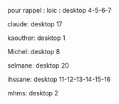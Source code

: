 pour rappel :
loic : 
desktop 4-5-6-7

claude:
desktop 17

kaouther:
desktop 1

Michel:
desktop 8

selmane:
desktop 20

ihssane:
desktop 11-12-13-14-15-16

mhms:
desktop 2
